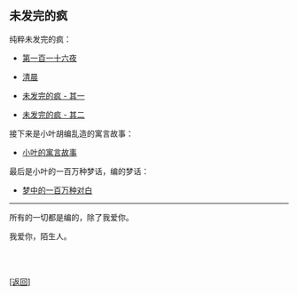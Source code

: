 ## 未发完的疯

纯粹未发完的疯：

- [第一百一十六夜](../../resources/proses/未发完的疯/第一百一十六夜/谈_第一百一十六夜.md)

- [清晨](../../resources/proses/未发完的疯/清晨.md)

- [未发完的疯 - 其一](../../resources/proses/未发完的疯/未发完的疯_其一.md)

- [未发完的疯 - 其二](../../resources/proses/未发完的疯/未发完的疯_其二.md)

接下来是小叶胡编乱造的寓言故事：

- [小叶的寓言故事](../../resources/proses/未发完的疯/小叶的寓言故事.md)

最后是小叶的一百万种梦话，编的梦话：

- [梦中的一百万种对白](../../resources/proses/未发完的疯/梦中的一百万种对白.md)

------

所有的一切都是编的，除了我爱你。

我爱你，陌生人。

<br>

<br>

[[返回]](../../index.md)
